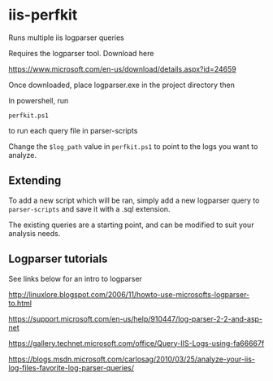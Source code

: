 # iis-perfkit

Runs multiple iis logparser queries

Requires the logparser tool. Download here

https://www.microsoft.com/en-us/download/details.aspx?id=24659

Once downloaded, place logparser.exe in the project directory then

In powershell, run

`
perfkit.ps1
`

to run each query file in parser-scripts

Change the `$log_path` value in `perfkit.ps1`
to point to the logs you want to analyze.

## Extending ##

To add a new script which will be ran, simply add
a new logparser query to `parser-scripts` and save it
with a .sql extension.

The existing queries are a starting point, and can be modified
to suit your analysis needs.

## Logparser tutorials ##

See links below for an intro to logparser

http://linuxlore.blogspot.com/2006/11/howto-use-microsofts-logparser-to.html

https://support.microsoft.com/en-us/help/910447/log-parser-2-2-and-asp-net

https://gallery.technet.microsoft.com/office/Query-IIS-Logs-using-fa66667f

https://blogs.msdn.microsoft.com/carlosag/2010/03/25/analyze-your-iis-log-files-favorite-log-parser-queries/

